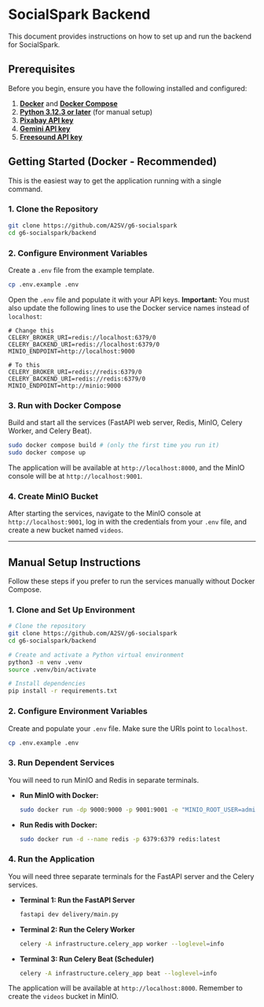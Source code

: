 # SocialSpark Backend

This document provides instructions on how to set up and run the backend for SocialSpark.

## Prerequisites

Before you begin, ensure you have the following installed and configured:

1.  **[Docker](https://docs.docker.com/get-docker/)** and **[Docker Compose](https://docs.docker.com/compose/install/)**
2.  **[Python 3.12.3 or later](https://www.python.org/downloads/)** (for manual setup)
3.  **[Pixabay API key](https://pixabay.com/api/docs/)**
4.  **[Gemini API key](https://ai.google.dev/pricing)**
5.  **[Freesound API key](https://freesound.org/docs/api/)**

## Getting Started (Docker - Recommended)

This is the easiest way to get the application running with a single command.

### 1. Clone the Repository

```sh
git clone https://github.com/A2SV/g6-socialspark
cd g6-socialspark/backend
```

### 2. Configure Environment Variables

Create a `.env` file from the example template.

```sh
cp .env.example .env
```

Open the `.env` file and populate it with your API keys. **Important:** You must also update the following lines to use the Docker service names instead of `localhost`:

```properties
# Change this
CELERY_BROKER_URI=redis://localhost:6379/0
CELERY_BACKEND_URI=redis://localhost:6379/0
MINIO_ENDPOINT=http://localhost:9000

# To this
CELERY_BROKER_URI=redis://redis:6379/0
CELERY_BACKEND_URI=redis://redis:6379/0
MINIO_ENDPOINT=http://minio:9000
```

### 3. Run with Docker Compose

Build and start all the services (FastAPI web server, Redis, MinIO, Celery Worker, and Celery Beat).

```sh
sudo docker compose build # (only the first time you run it)
sudo docker compose up 
```

The application will be available at `http://localhost:8000`, and the MinIO console will be at `http://localhost:9001`.

### 4. Create MinIO Bucket

After starting the services, navigate to the MinIO console at `http://localhost:9001`, log in with the credentials from your `.env` file, and create a new bucket named `videos`.

---

## Manual Setup Instructions

Follow these steps if you prefer to run the services manually without Docker Compose.

### 1. Clone and Set Up Environment

```sh
# Clone the repository
git clone https://github.com/A2SV/g6-socialspark
cd g6-socialspark/backend

# Create and activate a Python virtual environment
python3 -m venv .venv
source .venv/bin/activate

# Install dependencies
pip install -r requirements.txt
```

### 2. Configure Environment Variables

Create and populate your `.env` file. Make sure the URIs point to `localhost`.

```sh
cp .env.example .env
```

### 3. Run Dependent Services

You will need to run MinIO and Redis in separate terminals.

-   **Run MinIO with Docker:**
    ```sh
    sudo docker run -dp 9000:9000 -p 9001:9001 -e "MINIO_ROOT_USER=admin"  -e "MINIO_ROOT_PASSWORD=admin123" quay.io/minio/minio server /data --console-address ":9001"
    ```
-   **Run Redis with Docker:**
    ```sh
    sudo docker run -d --name redis -p 6379:6379 redis:latest
    ```

### 4. Run the Application

You will need three separate terminals for the FastAPI server and the Celery services.

-   **Terminal 1: Run the FastAPI Server**
    ```sh
    fastapi dev delivery/main.py
    ```
-   **Terminal 2: Run the Celery Worker**
    ```sh
    celery -A infrastructure.celery_app worker --loglevel=info
    ```
-   **Terminal 3: Run Celery Beat (Scheduler)**
    ```sh
    celery -A infrastructure.celery_app beat --loglevel=info
    ```

The application will be available at `http://localhost:8000`. Remember to create the `videos` bucket in MinIO.

